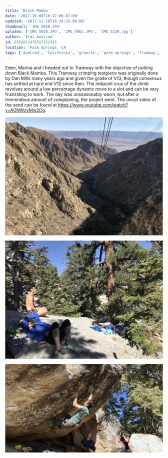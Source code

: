 ```yaml
---
title: 'Black Mamba '
date: '2017-10-08T16:17:00-07:00'
updated: '2017-11-19T16:34:55-08:00'
thumbnail: 'IMG_5028.JPG'
uploads: ['IMG_5028.JPG', 'IMG_5062.JPG', 'IMG_5226.jpg']
author: 'Itai Axelrad'
id: 6562811478587352416
location: 'Palm Springs, CA'
tags: ['Axelrad', 'California', 'granite', 'palm springs', 'Tramway', 'v12']
---
```

Eden, Marina and I headed out to Tramway with the objective of putting down Black Mamba. This Tramway crimping testpiece was originally done by Dan Mills many years ago and given the grade of V13, though consensus has settled at hard end V12 since then. The redpoint crux of the climb revolves around a low percentage dynamic move to a slot and can be very frustrating to work. The day was unseasonably warm, but after a tremendous amount of complaining, the project went. The uncut video of the send can be found at <https://www.youtube.com/watch?v=AONWzyMw2Dg>.

![Views from the ride up the mountain.](uploads/IMG_5028.JPG)

![Mood](uploads/IMG_5062.JPG)

![A screengrab from the send video of Black Mamba (V12).](uploads/IMG_5226.jpg)
